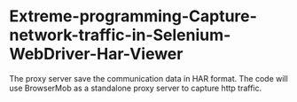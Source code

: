 # Extreme-programming-Capture-network-traffic-in-Selenium-WebDriver-Har-Viewer
The proxy server save the communication data in HAR format. The code will use BrowserMob as a standalone proxy server to capture http traffic.

